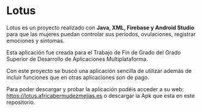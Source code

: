 # Lotus

Lotus es un proyecto realizado con **Java, XML, Firebase y Android Studio** para que las mujeres puedan controlar sus periodos, ovulaciones, registrar emociones y síntomas.

Esta aplicación fue creada para el Trabajo de Fin de Grado del Grado Superior de Desarrollo de Aplicaciones Multiplataforma.

Con este proyecto se buscó una aplicación sencilla de utilizar además de incluir funciones que en otras aplicaciones son de pago.

Para poder descargar y probar la aplicación podéis acceder a su web: https://lotus.africabermudezmejias.es o descargar la Apk que esta en este repositorio.
